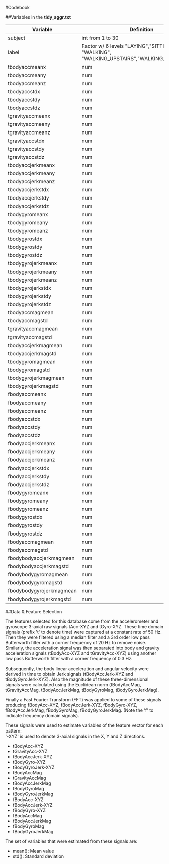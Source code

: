 ﻿

#Codebook

##Variables in the **tidy_aggr.txt**

Variable | Definition
---------|-----------
subject                 | int  from 1  to 30
label                   | Factor w/ 6 levels "LAYING","SITTING", "LAYIN", "WALKING", "WALKING_UPSTAIRS","WALKING_DOWNSTAIRS"
tbodyaccmeanx           | num 
tbodyaccmeany           | num  
tbodyaccmeanz           | num  
tbodyaccstdx            | num  
tbodyaccstdy            | num  
tbodyaccstdz            | num 
tgravityaccmeanx        | num  
tgravityaccmeany        | num 
tgravityaccmeanz        | num  
tgravityaccstdx         | num  
tgravityaccstdy         | num  
tgravityaccstdz         | num  
tbodyaccjerkmeanx       | num  
tbodyaccjerkmeany       | num 
tbodyaccjerkmeanz       | num 
tbodyaccjerkstdx        | num
tbodyaccjerkstdy        | num  
tbodyaccjerkstdz        | num  
tbodygyromeanx          | num  
tbodygyromeany          | num 
tbodygyromeanz          | num  
tbodygyrostdx           | num  
tbodygyrostdy           | num  
tbodygyrostdz           | num 
tbodygyrojerkmeanx      | num  
tbodygyrojerkmeany      | num  
tbodygyrojerkmeanz      | num  
tbodygyrojerkstdx       | num  
tbodygyrojerkstdy       | num  
tbodygyrojerkstdz       | num  
tbodyaccmagmean         | num  
tbodyaccmagstd          | num  
tgravityaccmagmean      | num  
tgravityaccmagstd       | num  
tbodyaccjerkmagmean     | num  
tbodyaccjerkmagstd      | num  
tbodygyromagmean        | num  
tbodygyromagstd         | num  
tbodygyrojerkmagmean    | num  
tbodygyrojerkmagstd     | num  
fbodyaccmeanx           | num  
fbodyaccmeany           | num  
fbodyaccmeanz           | num  
fbodyaccstdx            | num  
fbodyaccstdy            | num  
fbodyaccstdz            | num  
fbodyaccjerkmeanx       | num 
fbodyaccjerkmeany       | num 
fbodyaccjerkmeanz       | num  
fbodyaccjerkstdx        | num  
fbodyaccjerkstdy        | num  
fbodyaccjerkstdz        | num  
fbodygyromeanx          | num 
fbodygyromeany          | num  
fbodygyromeanz          | num  
fbodygyrostdx           | num  
fbodygyrostdy           | num  
fbodygyrostdz           | num  
fbodyaccmagmean         | num 
fbodyaccmagstd          | num  
fbodybodyaccjerkmagmean | num  
fbodybodyaccjerkmagstd  | num 
fbodybodygyromagmean    | num  
fbodybodygyromagstd     | num  
fbodybodygyrojerkmagmean| num  
fbodybodygyrojerkmagstd | num 


##Data & Feature Selection 

The features selected for this database come from the accelerometer and gyroscope 3-axial raw signals tAcc-XYZ and tGyro-XYZ. These time domain signals (prefix 't' to denote time) were captured at a constant rate of 50 Hz. Then they were filtered using a median filter and a 3rd order low pass Butterworth filter with a corner frequency of 20 Hz to remove noise. Similarly, the acceleration signal was then separated into body and gravity acceleration signals (tBodyAcc-XYZ and tGravityAcc-XYZ) using another low pass Butterworth filter with a corner frequency of 0.3 Hz. 

Subsequently, the body linear acceleration and angular velocity were derived in time to obtain Jerk signals (tBodyAccJerk-XYZ and tBodyGyroJerk-XYZ). Also the magnitude of these three-dimensional signals were calculated using the Euclidean norm (tBodyAccMag, tGravityAccMag, tBodyAccJerkMag, tBodyGyroMag, tBodyGyroJerkMag). 

Finally a Fast Fourier Transform (FFT) was applied to some of these signals producing fBodyAcc-XYZ, fBodyAccJerk-XYZ, fBodyGyro-XYZ, fBodyAccJerkMag, fBodyGyroMag, fBodyGyroJerkMag. (Note the 'f' to indicate frequency domain signals). 

These signals were used to estimate variables of the feature vector for each pattern:  
'-XYZ' is used to denote 3-axial signals in the X, Y and Z directions.

* tBodyAcc-XYZ
* tGravityAcc-XYZ
* tBodyAccJerk-XYZ
* tBodyGyro-XYZ
* tBodyGyroJerk-XYZ
* tBodyAccMag
* tGravityAccMag
* tBodyAccJerkMag
* tBodyGyroMag
* tBodyGyroJerkMag
* fBodyAcc-XYZ
* fBodyAccJerk-XYZ
* fBodyGyro-XYZ
* fBodyAccMag
* fBodyAccJerkMag
* fBodyGyroMag
* fBodyGyroJerkMag

The set of variables that were estimated from these signals are: 
* mean(): Mean value
* std(): Standard deviation